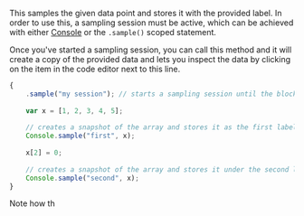This samples the given data point and stores it with the provided label. In order to use this, a sampling session must be active, which can be achieved with either [Console](/scripting/scripting-api/console#startsampling) or the `.sample()` scoped statement.

Once you've started a sampling session, you can call this method and it will create a copy of the provided data and lets you inspect the data by clicking on the item in the code editor next to this line.

```javascript
{
	.sample("my session"); // starts a sampling session until the block is done
	
	var x = [1, 2, 3, 4, 5];
	
	// creates a snapshot of the array and stores it as the first label
	Console.sample("first", x);
	
	x[2] = 0;
	
	// creates a snapshot of the array and stores it under the second label
	Console.sample("second", x);
}
```

Note how th